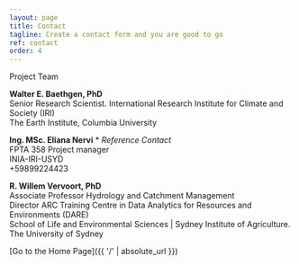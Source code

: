 ```yaml
---
layout: page
title: Contact
tagline: Create a contact form and you are good to go
ref: contact
order: 4
---
```

Project Team

**Walter E. Baethgen, PhD** \
Senior Research Scientist. International Research Institute for Climate and Society (IRI) \
The Earth Institute, Columbia University 

**Ing. MSc. Eliana Nervi**  * *Reference Contact*  \
FPTA 358 Project manager  \
INIA-IRI-USYD  \
+59899224423  

**R. Willem Vervoort, PhD**  \
Associate Professor Hydrology and Catchment Management  \
Director ARC Training Centre in Data Analytics for Resources and Environments (DARE)  \
School of Life and Environmental Sciences | Sydney Institute of Agriculture. The University of Sydney



[Go to the Home Page]({{ '/' | absolute_url }})
